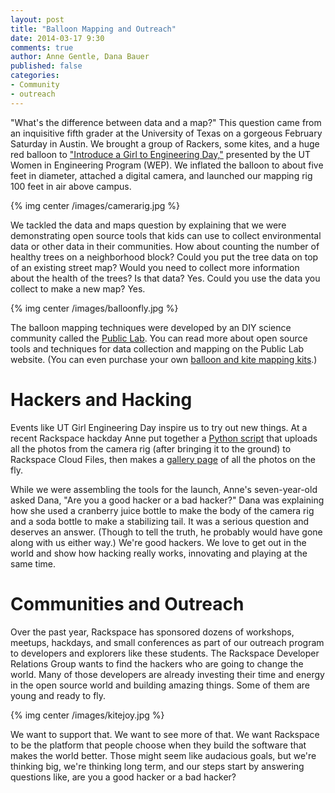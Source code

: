 ```yaml
---
layout: post
title: "Balloon Mapping and Outreach"
date: 2014-03-17 9:30
comments: true
author: Anne Gentle, Dana Bauer
published: false
categories:
- Community
- outreach
---
```


"What's the difference between data and a map?" This question came from
an inquisitive fifth grader at the University of Texas on a gorgeous
February Saturday in Austin. We brought a group of Rackers, some kites,
and a huge red balloon to ["Introduce a Girl to Engineering
Day,"](https://www.engr.utexas.edu/wep/k12/girlday) presented by the UT Women in Engineering Program (WEP). We inflated the balloon to
about five feet in diameter, attached a digital camera, and launched our mapping rig 100 feet in air above campus.

{% img center /images/camerarig.jpg %}

<!--more-->


We tackled the data and maps question by explaining that we were
demonstrating open source tools that kids can use to
collect environmental data or other data in their communities. How about
counting the number of healthy trees on a neighborhood block? Could you put the tree data on top of an existing street map? Would you need to collect more information
about the health of the trees? Is that data? Yes. Could you use the data you collect to make a new map? Yes.

{% img center /images/balloonfly.jpg %}

The balloon mapping techniques were developed by an DIY science community called the [Public Lab](http://publiclab.org/). You can read more about open source tools and techniques for data collection and mapping on the Public Lab website. (You can even purchase your own [balloon and kite mapping kits](http://store.publiclab.org/collections/mapping).)

Hackers and Hacking
===================

Events like UT Girl Engineering Day inspire us to try out new things. At a recent
Rackspace hackday Anne put together a [Python script](https://gist.github.com/annegentle/9467910) that
uploads all the photos from the camera rig (after bringing it to the
ground) to Rackspace Cloud Files, then makes a [gallery page](http://b663f2e2acd8e525729a-b149944209b187022b4db26ecc44f059.r41.cf2.rackcdn.com/index.html) of all the photos on the fly.

While we were assembling the tools for the launch,  Anne's seven-year-old asked Dana, "Are you a good
hacker or a bad hacker?" Dana was explaining how she used a cranberry juice
bottle to make the body of the camera rig and a soda bottle to make a stabilizing tail. It was a
serious question and deserves an answer. (Though to tell the truth, he
probably would have gone along with us either way.) We're good hackers.
We love to get out in the world and show how hacking really works,
innovating and playing at the same time.

Communities and Outreach 
========================

Over the past year, Rackspace has sponsored dozens of workshops,
meetups, hackdays, and small conferences as part of our outreach program
to developers and explorers like these students. The Rackspace Developer
Relations Group wants to find the hackers who are going to change the
world. Many of those developers are already investing their time and
energy in the open source world and building amazing things. Some of them are young and ready to fly.

{% img center /images/kitejoy.jpg %}

We want to support that. We want to see more of that. We want Rackspace
to be the platform that people choose when they build the software that
makes the world better. Those might seem like audacious goals, but we're
thinking big, we're thinking long term, and our steps start by answering
questions like, are you a good hacker or a bad hacker?

